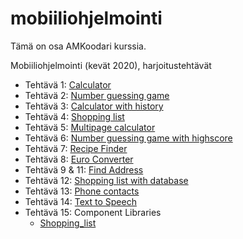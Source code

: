 # mobiiliohjelmointi

Tämä on osa AMKoodari kurssia.

Mobiiliohjelmointi (kevät 2020), harjoitustehtävät

- Tehtävä 1: [Calculator](/calculator/App.js)
- Tehtävä 2: [Number guessing game](/number_guessing_game/App.js)
- Tehtävä 3: [Calculator with history](/calculator_with_history/App.js)
- Tehtävä 4: [Shopping list](/shopping_list/App.js)
- Tehtävä 5: [Multipage calculator](/multipage_calculator/App.js)
- Tehtävä 6: [Number guessing game with highscore](/number_guessing_game_with_highscore/App.js)
- Tehtävä 7: [Recipe Finder](/recipe_finder/App.js)
- Tehtävä 8: [Euro Converter](/euro_converter/App.js)
- Tehtävä 9 & 11: [Find Address](/find_address/)
- Tehtävä 12: [Shopping list with database](/shopping_list_with_db/App.js)
- Tehtävä 13: [Phone contacts](/contacts/App.js)
- Tehtävä 14: [Text to Speech](/TTS/App.js)
- Tehtävä 15: Component Libraries
  - [Shopping_list](/shopping_list/App.js)
